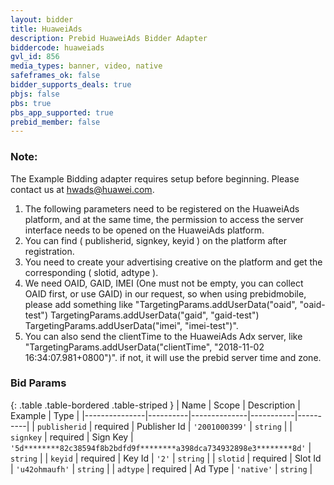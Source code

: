 ```yaml
---
layout: bidder
title: HuaweiAds
description: Prebid HuaweiAds Bidder Adapter
biddercode: huaweiads
gvl_id: 856
media_types: banner, video, native
safeframes_ok: false
bidder_supports_deals: true
pbjs: false
pbs: true
pbs_app_supported: true
prebid_member: false
---
```


### Note:

The Example Bidding adapter requires setup before beginning. Please contact us at hwads@huawei.com.
1. The following parameters need to be registered on the HuaweiAds platform, and at the same time, the permission to access the server interface needs to be opened on the HuaweiAds platform.
2. You can find ( publisherid, signkey, keyid ) on the platform after registration.
3. You need to create your advertising creative on the platform and get the corresponding ( slotid, adtype ).
4. We need OAID, GAID, IMEI (One must not be empty, you can collect OAID first, or use GAID) in our request, so when using prebidmobile, please add something like "TargetingParams.addUserData("oaid", "oaid-test") TargetingParams.addUserData("gaid", "gaid-test") TargetingParams.addUserData("imei", "imei-test")".
5. You can also send the clientTime to the HuaweiAds Adx server, like "TargetingParams.addUserData("clientTime", "2018-11-02 16:34:07.981+0800")". if not, it will use the prebid server time and zone.

### Bid Params

{: .table .table-bordered .table-striped }
| Name          | Scope    | Description  | Example   | Type     |
|---------------|----------|--------------|-----------|----------|
| `publisherid` | required | Publisher Id | `'2001000399'` | `string` |
| `signkey` | required | Sign Key | `'5d********82c38594f8b2bdfd9f********a398dca734932898e3********8d'` | `string` |
| `keyid` | required | Key Id | `'2'` | `string` |
| `slotid` | required | Slot Id | `'u42ohmaufh'` | `string` |
| `adtype` | required | Ad Type | `'native'` | `string` |
